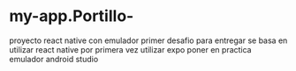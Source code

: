 # my-app.Portillo-
proyecto react native con emulador 
primer desafio para entregar
se basa en utilizar react native por primera vez
utilizar expo
poner en practica emulador android studio 
